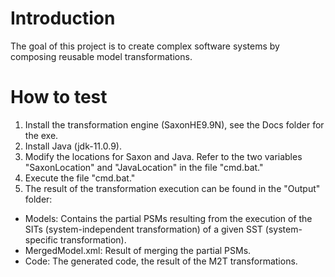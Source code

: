 # Introduction
The goal of this project is to create complex software systems by composing reusable model transformations.   

# How to test
1.	Install the transformation engine (SaxonHE9.9N), see the Docs folder for the exe.
2.	Install Java (jdk-11.0.9).
3.	Modify the locations for Saxon and Java. Refer to the two variables "SaxonLocation" and "JavaLocation" in the file "cmd.bat."
4.	Execute the file "cmd.bat."
5.	The result of the transformation execution can be found in the "Output" folder:
   - Models: Contains the partial PSMs resulting from the execution of the SITs (system-independent transformation) of a given SST (system-specific transformation).
   - MergedModel.xml: Result of merging the partial PSMs.
   - Code: The generated code, the result of the M2T transformations.

